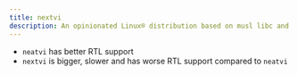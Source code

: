 ```yaml
---
title: nextvi
description: An opinionated Linux® distribution based on musl libc and toybox
---
```


- `neatvi` has better RTL support
- `nextvi` is bigger, slower and has worse RTL support compared to `neatvi`

